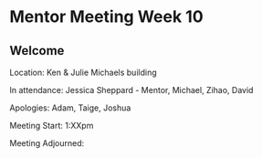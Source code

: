 # Mentor Meeting Week 10

## Welcome
Location: Ken & Julie Michaels building

In attendance: Jessica Sheppard - Mentor, Michael, Zihao, David

Apologies: Adam, Taige, Joshua

Meeting Start: 1:XXpm

Meeting Adjourned: 

## 


